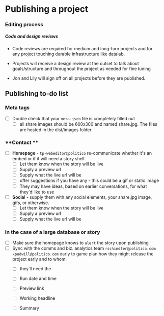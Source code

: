 # Publishing a project

### Editing process

##### Code and design reviews

- Code reviews are required for medium and long-turn projects and for any project touching durable infrastructure like datalab.

- Projects will receive a design review at the outset to talk about goals/structure and throughout the project as needed for fine tuning
- Jon and Lily will sign off on all projects before they are published.



## **Publishing to-do list**

### Meta tags

* [ ] Double check that your `meta.json` file is completely filled out 
  * [ ] all share images should be 600x300 and named share.jpg. The files are hosted in the dist/images folder

### **Contact **

* [ ] **Homepage** - `tp-webeditor@politico`  re-communicate whether it's an embed or if it will need a story shell
  * [ ] Let them know when the story will be live
  * [ ] Supply a preview url
  * [ ] Supply what the live url will be
  * [ ] offer suggestions if you have any - this could be a gif or static image
  * [ ] They may have ideas, based on earlier conversations, for what they'd like to use
* [ ] **Social** - supply them with any social elements, your share.jpg image, gifs, or otherwise.
  * [ ] Let them know when the story will be live
  * [ ] Supply a preview url
  * [ ] Supply what the live url will be

### **In the case of a large database or story**

* [ ] Make sure the homepage knows to `alert` the story upon publishing
* [ ] Sync with the comms and biz. analytics team `rschindler@politico.com` `kpudwill@politico.com` early to game plan how they might release the project early and to whom.
  * [ ] they'll need the
  * [ ] Run date and time
  * [ ] Preview link
  * [ ] Working headline
  * [ ] Summary



